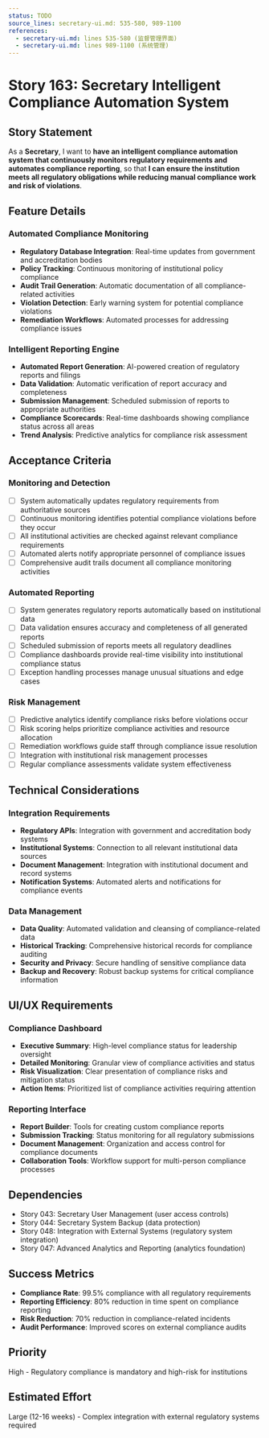 ```yaml
---
status: TODO
source_lines: secretary-ui.md: 535-580, 989-1100
references:
  - secretary-ui.md: lines 535-580 (监督管理界面)
  - secretary-ui.md: lines 989-1100 (系统管理)
---
```


# Story 163: Secretary Intelligent Compliance Automation System

## Story Statement
As a **Secretary**, I want to **have an intelligent compliance automation system that continuously monitors regulatory requirements and automates compliance reporting**, so that **I can ensure the institution meets all regulatory obligations while reducing manual compliance work and risk of violations**.

## Feature Details

### Automated Compliance Monitoring
- **Regulatory Database Integration**: Real-time updates from government and accreditation bodies
- **Policy Tracking**: Continuous monitoring of institutional policy compliance
- **Audit Trail Generation**: Automatic documentation of all compliance-related activities
- **Violation Detection**: Early warning system for potential compliance violations
- **Remediation Workflows**: Automated processes for addressing compliance issues

### Intelligent Reporting Engine
- **Automated Report Generation**: AI-powered creation of regulatory reports and filings
- **Data Validation**: Automatic verification of report accuracy and completeness
- **Submission Management**: Scheduled submission of reports to appropriate authorities
- **Compliance Scorecards**: Real-time dashboards showing compliance status across all areas
- **Trend Analysis**: Predictive analytics for compliance risk assessment

## Acceptance Criteria

### Monitoring and Detection
- [ ] System automatically updates regulatory requirements from authoritative sources
- [ ] Continuous monitoring identifies potential compliance violations before they occur
- [ ] All institutional activities are checked against relevant compliance requirements
- [ ] Automated alerts notify appropriate personnel of compliance issues
- [ ] Comprehensive audit trails document all compliance monitoring activities

### Automated Reporting
- [ ] System generates regulatory reports automatically based on institutional data
- [ ] Data validation ensures accuracy and completeness of all generated reports
- [ ] Scheduled submission of reports meets all regulatory deadlines
- [ ] Compliance dashboards provide real-time visibility into institutional compliance status
- [ ] Exception handling processes manage unusual situations and edge cases

### Risk Management
- [ ] Predictive analytics identify compliance risks before violations occur
- [ ] Risk scoring helps prioritize compliance activities and resource allocation
- [ ] Remediation workflows guide staff through compliance issue resolution
- [ ] Integration with institutional risk management processes
- [ ] Regular compliance assessments validate system effectiveness

## Technical Considerations

### Integration Requirements
- **Regulatory APIs**: Integration with government and accreditation body systems
- **Institutional Systems**: Connection to all relevant institutional data sources
- **Document Management**: Integration with institutional document and record systems
- **Notification Systems**: Automated alerts and notifications for compliance events

### Data Management
- **Data Quality**: Automated validation and cleansing of compliance-related data
- **Historical Tracking**: Comprehensive historical records for compliance auditing
- **Security and Privacy**: Secure handling of sensitive compliance data
- **Backup and Recovery**: Robust backup systems for critical compliance information

## UI/UX Requirements

### Compliance Dashboard
- **Executive Summary**: High-level compliance status for leadership oversight
- **Detailed Monitoring**: Granular view of compliance activities and status
- **Risk Visualization**: Clear presentation of compliance risks and mitigation status
- **Action Items**: Prioritized list of compliance activities requiring attention

### Reporting Interface
- **Report Builder**: Tools for creating custom compliance reports
- **Submission Tracking**: Status monitoring for all regulatory submissions
- **Document Management**: Organization and access control for compliance documents
- **Collaboration Tools**: Workflow support for multi-person compliance processes

## Dependencies
- Story 043: Secretary User Management (user access controls)
- Story 044: Secretary System Backup (data protection)
- Story 048: Integration with External Systems (regulatory system integration)
- Story 047: Advanced Analytics and Reporting (analytics foundation)

## Success Metrics
- **Compliance Rate**: 99.5% compliance with all regulatory requirements
- **Reporting Efficiency**: 80% reduction in time spent on compliance reporting
- **Risk Reduction**: 70% reduction in compliance-related incidents
- **Audit Performance**: Improved scores on external compliance audits

## Priority
High - Regulatory compliance is mandatory and high-risk for institutions

## Estimated Effort
Large (12-16 weeks) - Complex integration with external regulatory systems required